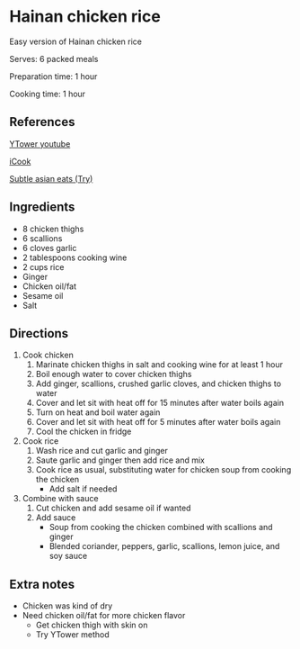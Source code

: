# Hainan chicken rice

Easy version of Hainan chicken rice

Serves: 6 packed meals

Preparation time: 1 hour

Cooking time: 1 hour

## References

[YTower youtube](https://www.youtube.com/watch?v=LDaC7-ihKEE)

[iCook](https://icook.tw/recipes/138421)

[Subtle asian eats (Try)](https://www.facebook.com/groups/1250642975060385/permalink/1715295875261757/)

## Ingredients

- 8 chicken thighs
- 6 scallions
- 6 cloves garlic
- 2 tablespoons cooking wine
- 2 cups rice
- Ginger
- Chicken oil/fat
- Sesame oil
- Salt

## Directions

1. Cook chicken
   1. Marinate chicken thighs in salt and cooking wine for at least 1 hour
   2. Boil enough water to cover chicken thighs
   3. Add ginger, scallions, crushed garlic cloves, and chicken thighs to water
   4. Cover and let sit with heat off for 15 minutes after water boils again
   5. Turn on heat and boil water again
   6. Cover and let sit with heat off for 5 minutes after water boils again
   7. Cool the chicken in fridge
2. Cook rice
   1. Wash rice and cut garlic and ginger
   2. Saute garlic and ginger then add rice and mix
   3. Cook rice as usual, substituting water for chicken soup from cooking the chicken
      - Add salt if needed
3. Combine with sauce
   1. Cut chicken and add sesame oil if wanted
   2. Add sauce
      - Soup from cooking the chicken combined with scallions and ginger
      - Blended coriander, peppers, garlic, scallions, lemon juice, and soy sauce

## Extra notes

- Chicken was kind of dry
- Need chicken oil/fat for more chicken flavor
  - Get chicken thigh with skin on
  - Try YTower method
